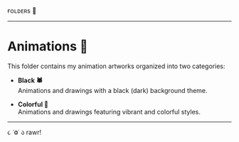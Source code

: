 ғᴏʟᴅᴇʀs 📁 

---

# Animations 🍒

This folder contains my animation artworks organized into two categories:

- **Black 🕷️**  
  Animations and drawings with a black (dark) background theme.

- **Colorful 🌈**  
  Animations and drawings featuring vibrant and colorful styles.

---

૮ ˙Ⱉ˙ ა rawr!
